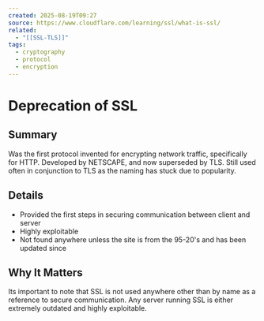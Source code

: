 ```yaml
---
created: 2025-08-19T09:27
source: https://www.cloudflare.com/learning/ssl/what-is-ssl/
related:
  - "[[SSL-TLS]]"
tags:
  - cryptography
  - protocol
  - encryption
---
```

# Deprecation of SSL

## Summary
Was the first protocol invented for encrypting network traffic, specifically for HTTP. Developed by NETSCAPE, and now superseded by TLS. Still used often in conjunction to TLS as the naming has stuck due to popularity.

## Details
- Provided the first steps in securing communication between client and server
- Highly exploitable
- Not found anywhere unless the site is from the 95-20's and has been updated since

## Why It Matters
Its important to note that SSL is not used anywhere other than by name as a reference to secure communication. Any server running SSL is either extremely outdated and highly exploitable.

